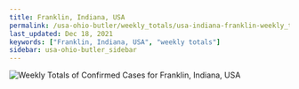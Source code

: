```yaml
---
title: Franklin, Indiana, USA
permalink: /usa-ohio-butler/weekly_totals/usa-indiana-franklin-weekly_totals.html
last_updated: Dec 18, 2021
keywords: ["Franklin, Indiana, USA", "weekly totals"]
sidebar: usa-ohio-butler_sidebar
---
```


![Weekly Totals of Confirmed Cases for Franklin, Indiana, USA](/covid_tracker/images/graphs/usa-indiana-franklin-weekly_totals_graph.png)
